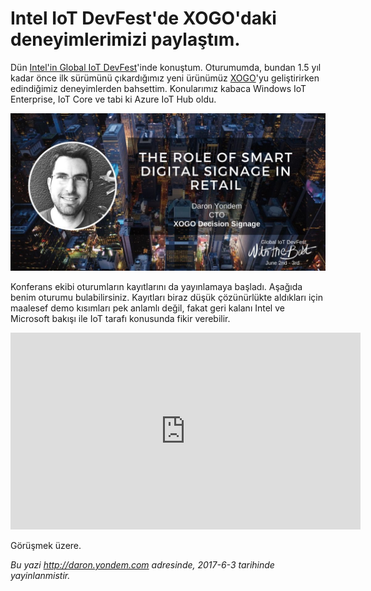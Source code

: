 # Intel IoT DevFest'de XOGO'daki deneyimlerimizi paylaştım.
Dün [Intel'in Global IoT DevFest](http://inteliotfest.withthebest.com/)'inde konuştum. Oturumumda, bundan 1.5 yıl kadar önce ilk sürümünü çıkardığımız yeni ürünümüz [XOGO](http://www.xogo.io)'yu geliştirirken edindiğimiz deneyimlerden bahsettim. Konularımız kabaca Windows IoT Enterprise, IoT Core ve tabi ki Azure IoT Hub oldu. 

![Yaşar Üniversitesi Ziyaretim](media/Intel-IoT-DevFest/IoT-DevFest.jpg)

Konferans ekibi oturumların kayıtlarını da yayınlamaya başladı. Aşağıda benim oturumu bulabilirsiniz. Kayıtları biraz düşük çözünürlükte aldıkları için maalesef demo kısımları pek anlamlı değil, fakat geri kalanı Intel ve Microsoft bakışı ile IoT tarafı konusunda fikir verebilir. 

<iframe width="560" height="315" src="https://www.youtube.com/embed/lStFGz_uU-Y?rel=0&amp;showinfo=0" frameborder="0" allowfullscreen></iframe>

Görüşmek üzere.

*Bu yazi http://daron.yondem.com adresinde, 2017-6-3 tarihinde yayinlanmistir.*
